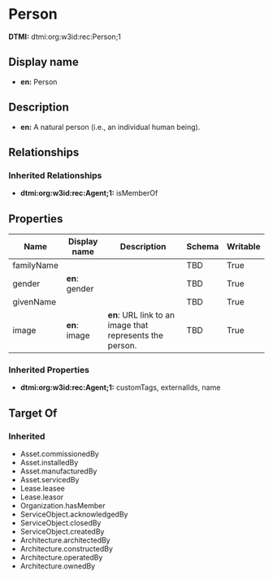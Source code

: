 # Person
**DTMI:** dtmi:org:w3id:rec:Person;1
## Display name
- **en:** Person
## Description
- **en:** A natural person (i.e., an individual human being).
## Relationships
### Inherited Relationships
* **dtmi:org:w3id:rec:Agent;1:** isMemberOf
## Properties
|Name|Display name|Description|Schema|Writable|
|-|-|-|-|-|
|familyName|||TBD|True|
|gender|**en**: gender||TBD|True|
|givenName|||TBD|True|
|image|**en**: image|**en**: URL link to an image that represents the person.|TBD|True|
### Inherited Properties
* **dtmi:org:w3id:rec:Agent;1:** customTags, externalIds, name
## Target Of
### Inherited
* Asset.commissionedBy
* Asset.installedBy
* Asset.manufacturedBy
* Asset.servicedBy
* Lease.leasee
* Lease.leasor
* Organization.hasMember
* ServiceObject.acknowledgedBy
* ServiceObject.closedBy
* ServiceObject.createdBy
* Architecture.architectedBy
* Architecture.constructedBy
* Architecture.operatedBy
* Architecture.ownedBy
